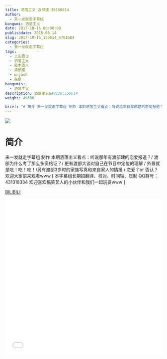 ```yaml
---
title: 洒落主义 渡部建 20150614
author: 
  - 来一发就走字幕组
bangumi: 洒落主义
date: 2017-10-16 00:00:00
publishdate: 2015-06-14
slug: 2017-10-16_150614_4781684
categories: 
  - 来一发就走字幕组
tags: 
  - 上田晋也
  - 洒落主义
  - 藤木直人
  - 渡部建
  - unjash
  - 森泉
bangumis: 
  - 洒落主义
description: 洒落主义&#8226;150614
weight: 49386

brief: "# 简介 来一发就走字幕组 制作 本期洒落主义看点：听说那年有渡部建的恋爱报道？/ 渡部为什么考了那么多资格证？/ 更有渡部大谈对自己在节目中定位的理解 / 外景就是吃！吃！吃！/另有渡部3岁时的家族写真和来自家人的情报 / 恋爱？or 否认？欢迎大家前来观看www"
---
```


![](https://i.imgur.com/kJmYjcc.jpg)

# 简介  
来一发就走字幕组 制作 本期洒落主义看点：听说那年有渡部建的恋爱报道？/ 渡部为什么考了那么多资格证？/ 更有渡部大谈对自己在节目中定位的理解 / 外景就是吃！吃！吃！/另有渡部3岁时的家族写真和来自家人的情报 /  恋爱？or 否认？欢迎大家前来观看www [ 本字幕组长期招翻译、校对、时间轴、压制   QQ群号：431318334 欢迎喜欢搞笑艺人的小伙伴和我们一起玩耍www ]




  [BILIBILI](https://www.bilibili.com/video/av4781684/)


<div class="vcontainer">  <iframe class='video' src="//www.bilibili.com/blackboard/player.html?aid=4781684" width="100%" height="500" frameborder="0" allowfullscreen="allowfullscreen"></iframe></div>
